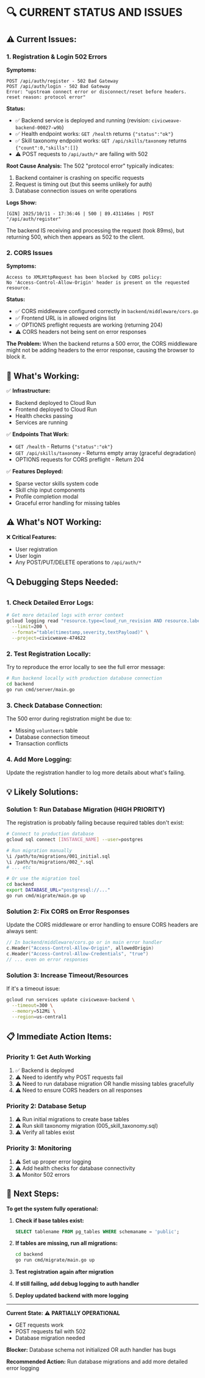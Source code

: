 # 🔍 CURRENT STATUS AND ISSUES

## ⚠️ **Current Issues:**

### **1. Registration & Login 502 Errors**

**Symptoms:**
```
POST /api/auth/register - 502 Bad Gateway
POST /api/auth/login - 502 Bad Gateway
Error: "upstream connect error or disconnect/reset before headers. reset reason: protocol error"
```

**Status:**
- ✅ Backend service is deployed and running (revision: `civicweave-backend-00027-w9b`)
- ✅ Health endpoint works: `GET /health` returns `{"status":"ok"}`
- ✅ Skill taxonomy endpoint works: `GET /api/skills/taxonomy` returns `{"count":0,"skills":[]}`
- ⚠️ POST requests to `/api/auth/*` are failing with 502

**Root Cause Analysis:**
The 502 "protocol error" typically indicates:
1. Backend container is crashing on specific requests
2. Request is timing out (but this seems unlikely for auth)
3. Database connection issues on write operations

**Logs Show:**
```
[GIN] 2025/10/11 - 17:36:46 | 500 | 89.431146ms | POST "/api/auth/register"
```

The backend IS receiving and processing the request (took 89ms), but returning 500, which then appears as 502 to the client.

### **2. CORS Issues**

**Symptoms:**
```
Access to XMLHttpRequest has been blocked by CORS policy: 
No 'Access-Control-Allow-Origin' header is present on the requested resource.
```

**Status:**
- ✅ CORS middleware configured correctly in `backend/middleware/cors.go`
- ✅ Frontend URL is in allowed origins list
- ✅ OPTIONS preflight requests are working (returning 204)
- ⚠️ CORS headers not being sent on error responses

**The Problem:**
When the backend returns a 500 error, the CORS middleware might not be adding headers to the error response, causing the browser to block it.

## 🎯 **What's Working:**

✅ **Infrastructure:**
- Backend deployed to Cloud Run
- Frontend deployed to Cloud Run
- Health checks passing
- Services are running

✅ **Endpoints That Work:**
- `GET /health` - Returns `{"status":"ok"}`
- `GET /api/skills/taxonomy` - Returns empty array (graceful degradation)
- OPTIONS requests for CORS preflight - Return 204

✅ **Features Deployed:**
- Sparse vector skills system code
- Skill chip input components
- Profile completion modal
- Graceful error handling for missing tables

## ⚠️ **What's NOT Working:**

❌ **Critical Features:**
- User registration
- User login  
- Any POST/PUT/DELETE operations to `/api/auth/*`

## 🔍 **Debugging Steps Needed:**

### **1. Check Detailed Error Logs:**
```bash
# Get more detailed logs with error context
gcloud logging read "resource.type=cloud_run_revision AND resource.labels.service_name=civicweave-backend AND timestamp>=\"$(date -u -d '10 minutes ago' +%Y-%m-%dT%H:%M:%SZ)\"" \
  --limit=200 \
  --format="table(timestamp,severity,textPayload)" \
  --project=civicweave-474622
```

### **2. Test Registration Locally:**
Try to reproduce the error locally to see the full error message:
```bash
# Run backend locally with production database connection
cd backend
go run cmd/server/main.go
```

### **3. Check Database Connection:**
The 500 error during registration might be due to:
- Missing `volunteers` table
- Database connection timeout
- Transaction conflicts

### **4. Add More Logging:**
Update the registration handler to log more details about what's failing.

## 💡 **Likely Solutions:**

### **Solution 1: Run Database Migration (HIGH PRIORITY)**
The registration is probably failing because required tables don't exist:

```bash
# Connect to production database
gcloud sql connect [INSTANCE_NAME] --user=postgres

# Run migration manually
\i /path/to/migrations/001_initial.sql
\i /path/to/migrations/002_*.sql
# ... etc

# Or use the migration tool
cd backend
export DATABASE_URL="postgresql://..."
go run cmd/migrate/main.go up
```

### **Solution 2: Fix CORS on Error Responses**
Update the CORS middleware or error handling to ensure CORS headers are always sent:

```go
// In backend/middleware/cors.go or in main error handler
c.Header("Access-Control-Allow-Origin", allowedOrigin)
c.Header("Access-Control-Allow-Credentials", "true")
// ... even on error responses
```

### **Solution 3: Increase Timeout/Resources**
If it's a timeout issue:
```bash
gcloud run services update civicweave-backend \
  --timeout=300 \
  --memory=512Mi \
  --region=us-central1
```

## 📋 **Immediate Action Items:**

### **Priority 1: Get Auth Working**
1. ✅ Backend is deployed
2. ⚠️ Need to identify why POST requests fail
3. ⚠️ Need to run database migration OR handle missing tables gracefully
4. ⚠️ Need to ensure CORS headers on all responses

### **Priority 2: Database Setup**
1. ⚠️ Run initial migrations to create base tables
2. ⚠️ Run skill taxonomy migration (005_skill_taxonomy.sql)
3. ⚠️ Verify all tables exist

### **Priority 3: Monitoring**
1. ⚠️ Set up proper error logging
2. ⚠️ Add health checks for database connectivity
3. ⚠️ Monitor 502 errors

## 🚀 **Next Steps:**

**To get the system fully operational:**

1. **Check if base tables exist:**
   ```sql
   SELECT tablename FROM pg_tables WHERE schemaname = 'public';
   ```

2. **If tables are missing, run all migrations:**
   ```bash
   cd backend
   go run cmd/migrate/main.go up
   ```

3. **Test registration again after migration**

4. **If still failing, add debug logging to auth handler**

5. **Deploy updated backend with more logging**

---

**Current State:** ⚠️ **PARTIALLY OPERATIONAL**
- GET requests work
- POST requests fail with 502
- Database migration needed

**Blocker:** Database schema not initialized OR auth handler has bugs

**Recommended Action:** Run database migrations and add more detailed error logging
